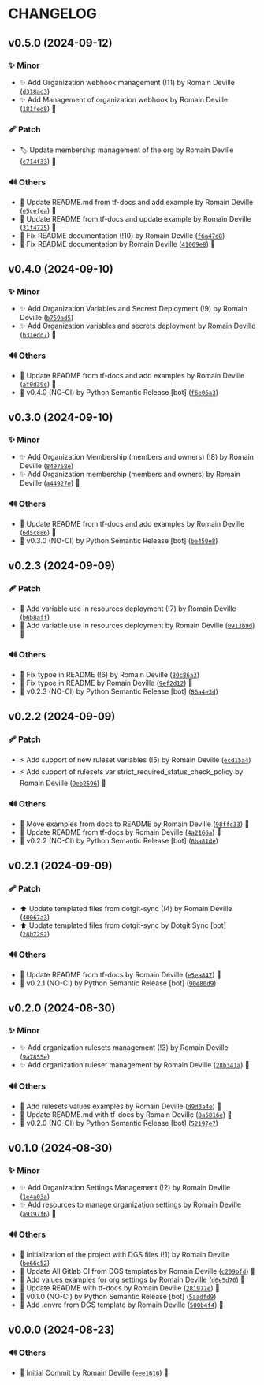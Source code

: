 <!-- markdownlint-disable-file -->
# CHANGELOG

## v0.5.0 (2024-09-12)

### ✨ Minor

  * ✨ Add Organization webhook management (!11) by Romain Deville ([`d318ad3`](https://framagit.org/rdeville-public/terraform/module-github-organization/-/commit/d318ad31c53da91404c7e18dd983af629374bf33))
  * ✨ Add Management of organization webhook by Romain Deville ([`181fed8`](https://framagit.org/rdeville-public/terraform/module-github-organization/-/commit/181fed89b7ce79a378b35457c0c1ed411802165d)) 🔏

### 🩹 Patch

  * 🏷️ Update membership management of the org by Romain Deville ([`c714f33`](https://framagit.org/rdeville-public/terraform/module-github-organization/-/commit/c714f333610ebe202fcdfe28c68cebad30329d68)) 🔏

### 🔊 Others

  * 📝 Update README.md from tf-docs and add example by Romain Deville ([`e5cefea`](https://framagit.org/rdeville-public/terraform/module-github-organization/-/commit/e5cefea05b958a42936dfcaccd476260be93668c)) 🔏
  * 📝 Update README from tf-docs and update example by Romain Deville ([`31f4725`](https://framagit.org/rdeville-public/terraform/module-github-organization/-/commit/31f472568376b6997ab7221ebd94299ed0496658)) 🔏
  * 📝 Fix README documentation (!10) by Romain Deville ([`f6a47d8`](https://framagit.org/rdeville-public/terraform/module-github-organization/-/commit/f6a47d8623a5445fb69f87b77301367b8497ed37))
  * 📝 Fix README documentation by Romain Deville ([`41069e8`](https://framagit.org/rdeville-public/terraform/module-github-organization/-/commit/41069e89a3b174b2cb6f9a6b013c8720e3ade49d)) 🔏

## v0.4.0 (2024-09-10)

### ✨ Minor

  * ✨ Add Organization Variables and Secrest Deployment (!9) by Romain Deville ([`b759ad5`](https://framagit.org/rdeville-public/terraform/module-github-organization/-/commit/b759ad571524f34c08d4da1faf902510eda8bb25))
  * ✨ Add Organization variables and secrets deployment by Romain Deville ([`b31edd7`](https://framagit.org/rdeville-public/terraform/module-github-organization/-/commit/b31edd7e4bd1dfe55bf0460fe13e7f1cb17a7daf)) 🔏

### 🔊 Others

  * 📝 Update README from tf-docs and add examples by Romain Deville ([`af0d39c`](https://framagit.org/rdeville-public/terraform/module-github-organization/-/commit/af0d39ca54ed2c47e6fa5865fa7ed9120fdc78f8)) 🔏
  * 🔖 v0.4.0 (NO-CI) by Python Semantic Release [bot] ([`f6e06a3`](https://framagit.org/rdeville-public/terraform/module-github-organization/-/commit/f6e06a33e1b9285c3f043d60241c44646f089b40))

## v0.3.0 (2024-09-10)

### ✨ Minor

  * ✨ Add Organization Membership (members and owners) (!8) by Romain Deville ([`849758e`](https://framagit.org/rdeville-public/terraform/module-github-organization/-/commit/849758eb6f568ff0e4a88ae980651bba4a45f04d))
  * ✨ Add Organization membership (members and owners) by Romain Deville ([`a44927e`](https://framagit.org/rdeville-public/terraform/module-github-organization/-/commit/a44927ee05ab0557ae270b9ab0523fb1aea00860)) 🔏

### 🔊 Others

  * 📝 Update README from tf-docs and add examples by Romain Deville ([`6d5c886`](https://framagit.org/rdeville-public/terraform/module-github-organization/-/commit/6d5c8869b75902c62c5dca9f425472c6a60bf8fe)) 🔏
  * 🔖 v0.3.0 (NO-CI) by Python Semantic Release [bot] ([`be450e8`](https://framagit.org/rdeville-public/terraform/module-github-organization/-/commit/be450e87171fc0850ed58c19b688835ad869b40c))

## v0.2.3 (2024-09-09)

### 🩹 Patch

  * 🐛 Add variable use in resources deployment (!7) by Romain Deville ([`b6b8aff`](https://framagit.org/rdeville-public/terraform/module-github-organization/-/commit/b6b8affcb5891dfc985ed41adbe809bc47c79fad))
  * 🐛 Add variable use in resources deployment by Romain Deville ([`0913b9d`](https://framagit.org/rdeville-public/terraform/module-github-organization/-/commit/0913b9d80abd9c0c4a583bec8739a24f4b87746b)) 🔏

### 🔊 Others

  * 📝 Fix typoe in README (!6) by Romain Deville ([`80c86a3`](https://framagit.org/rdeville-public/terraform/module-github-organization/-/commit/80c86a36c876deb572a13e2e19ef7744f294d428))
  * 📝 Fix typoe in README by Romain Deville ([`9ef2d12`](https://framagit.org/rdeville-public/terraform/module-github-organization/-/commit/9ef2d1244a0f5b804dc41a8e4b491d1540b2a403)) 🔏
  * 🔖 v0.2.3 (NO-CI) by Python Semantic Release [bot] ([`86a4e3d`](https://framagit.org/rdeville-public/terraform/module-github-organization/-/commit/86a4e3d80b0bba9339d2ee50a14f70cb4ca09be5))

## v0.2.2 (2024-09-09)

### 🩹 Patch

  * ⚡️ Add support of new ruleset variables (!5) by Romain Deville ([`ecd15a4`](https://framagit.org/rdeville-public/terraform/module-github-organization/-/commit/ecd15a4a96b138a86833b786bb4f63af79138c92))
  * ⚡️ Add support of rulesets var strict_required_status_check_policy by Romain Deville ([`9eb2596`](https://framagit.org/rdeville-public/terraform/module-github-organization/-/commit/9eb25960b94b79d78e7e6b59ae712daa2cc062e8)) 🔏

### 🔊 Others

  * 📝 Move examples from docs to README by Romain Deville ([`98ffc33`](https://framagit.org/rdeville-public/terraform/module-github-organization/-/commit/98ffc332ba5b5786295c9b9ea01f7ba6bc0b67e1)) 🔏
  * 📝 Update README from tf-docs by Romain Deville ([`4a2166a`](https://framagit.org/rdeville-public/terraform/module-github-organization/-/commit/4a2166af08111be430e8609a0c6a87d01b18fb3f)) 🔏
  * 🔖 v0.2.2 (NO-CI) by Python Semantic Release [bot] ([`6ba81de`](https://framagit.org/rdeville-public/terraform/module-github-organization/-/commit/6ba81deab21430c3eb66fb0508185863f0446b43))

## v0.2.1 (2024-09-09)

### 🩹 Patch

  * ⬆️ Update templated files from dotgit-sync (!4) by Romain Deville ([`40067a3`](https://framagit.org/rdeville-public/terraform/module-github-organization/-/commit/40067a39d2d9ab356484bd046dab719c143a8162))
  * ⬆️ Update templated files from dotgit-sync by Dotgit Sync [bot] ([`28b7292`](https://framagit.org/rdeville-public/terraform/module-github-organization/-/commit/28b729209479353814313d44db2a948ffd84e5c4))

### 🔊 Others

  * 📝 Update README from tf-docs by Romain Deville ([`e5ea847`](https://framagit.org/rdeville-public/terraform/module-github-organization/-/commit/e5ea8474c054c73e9f59e20b44ce7885ba71c368)) 🔏
  * 🔖 v0.2.1 (NO-CI) by Python Semantic Release [bot] ([`90e80d9`](https://framagit.org/rdeville-public/terraform/module-github-organization/-/commit/90e80d99a94bbacb850abb1a26a51871a952bea2))

## v0.2.0 (2024-08-30)

### ✨ Minor

  * ✨ Add organization rulesets management (!3) by Romain Deville ([`9a7855e`](https://framagit.org/rdeville-public/terraform/module-github-organization/-/commit/9a7855e59d1900db9b07773d410d054ce4476a6e))
  * ✨ Add organization ruleset management by Romain Deville ([`28b341a`](https://framagit.org/rdeville-public/terraform/module-github-organization/-/commit/28b341ae5bc36b3a78ecd09e70ec2f87d852088f)) 🔏

### 🔊 Others

  * 📝 Add rulesets values examples by Romain Deville ([`d9d3a4e`](https://framagit.org/rdeville-public/terraform/module-github-organization/-/commit/d9d3a4e35ec890ee6ff2b7a68b23ca36df72e5e6)) 🔏
  * 📝 Update README.md with tf-docs by Romain Deville ([`8a5816e`](https://framagit.org/rdeville-public/terraform/module-github-organization/-/commit/8a5816e25159690fb28c8344d3dfc4c5e46945e1)) 🔏
  * 🔖 v0.2.0 (NO-CI) by Python Semantic Release [bot] ([`52197e7`](https://framagit.org/rdeville-public/terraform/module-github-organization/-/commit/52197e796ce7d8523b8cf39436ca059e9df8d2b8))

## v0.1.0 (2024-08-30)

### ✨ Minor

  * ✨ Add Organization Settings Management (!2) by Romain Deville ([`1e4a03a`](https://framagit.org/rdeville-public/terraform/module-github-organization/-/commit/1e4a03abe79f562ff376db412858756e759f0530))
  * ✨ Add resources to manage organization settings by Romain Deville ([`a9197f6`](https://framagit.org/rdeville-public/terraform/module-github-organization/-/commit/a9197f6a5d7cb52cba44d0725ffef0813f8e6a1e)) 🔏

### 🔊 Others

  * 🎉 Initialization of the project with DGS files (!1) by Romain Deville ([`be66c52`](https://framagit.org/rdeville-public/terraform/module-github-organization/-/commit/be66c52e497a542eb9e886dea3618fbd61d502af))
  * 👷 Update All Gitlab CI from DGS templates by Romain Deville ([`c209bfd`](https://framagit.org/rdeville-public/terraform/module-github-organization/-/commit/c209bfdf46bca7145bc8f1c1a357123d593b47d5)) 🔏
  * 📝 Add values examples for org settings by Romain Deville ([`d6e5d70`](https://framagit.org/rdeville-public/terraform/module-github-organization/-/commit/d6e5d705136199b79b470d5e3b3540f61b8a78a7)) 🔏
  * 📝 Update README with tf-docs by Romain Deville ([`281977e`](https://framagit.org/rdeville-public/terraform/module-github-organization/-/commit/281977e500ab5d3a14bd5f125f0fa0e35336550c)) 🔏
  * 🔖 v0.1.0 (NO-CI) by Python Semantic Release [bot] ([`5aadfd9`](https://framagit.org/rdeville-public/terraform/module-github-organization/-/commit/5aadfd9ef4d4ec5a1d2ce6321af42e5b40ac74c3))
  * 🔨 Add .envrc from DGS template by Romain Deville ([`500b4f4`](https://framagit.org/rdeville-public/terraform/module-github-organization/-/commit/500b4f41173fdb06c7b6a4934c3f523857ce79cd)) 🔏

## v0.0.0 (2024-08-23)

### 🔊 Others

  * 🎉 Initial Commit by Romain Deville ([`eee1616`](https://framagit.org/rdeville-public/terraform/module-github-organization/-/commit/eee16163f747a4006335b7d400272373727b6760)) 🔏
